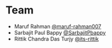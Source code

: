 # Team
* Maruf Rahman [@maruf-rahman007](https://github.com/maruf-rahman007)
* Sarbajit Paul Bappy [@SarbajitPbappy](https://github.com/SarbajitPbappy)
* Rittik Chandra Das Turjy [@its-rittik](https://github.com/its-rittik)
